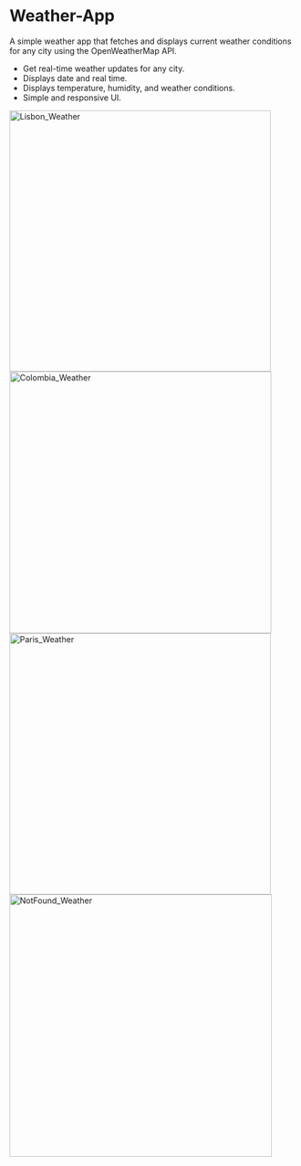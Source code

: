 # Weather-App
A simple weather app that fetches and displays current weather conditions for any city using the OpenWeatherMap API.

- Get real-time weather updates for any city.
- Displays date and real time.
- Displays temperature, humidity, and weather conditions.
- Simple and responsive UI.



<img width="458" alt="Lisbon_Weather" src="https://github.com/user-attachments/assets/ee0d7451-492d-42b0-9d41-533fe9094765" />
<img width="459" alt="Colombia_Weather" src="https://github.com/user-attachments/assets/bd3ea25c-b504-4808-a173-122edfa742bc" />
<img width="458" alt="Paris_Weather" src="https://github.com/user-attachments/assets/e77fd7f2-660c-4d59-a786-5294158f87ff" />
<img width="460" alt="NotFound_Weather" src="https://github.com/user-attachments/assets/095e854d-730c-48cb-ab22-1a157a2d298e" />
